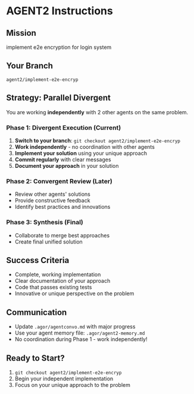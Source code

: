 # AGENT2 Instructions

## Mission

implement e2e encryption for login system

## Your Branch

`agent2/implement-e2e-encryp`

## Strategy: Parallel Divergent

You are working **independently** with 2 other agents on the same problem.

### Phase 1: Divergent Execution (Current)

1. **Switch to your branch**: `git checkout agent2/implement-e2e-encryp`
2. **Work independently** - no coordination with other agents
3. **Implement your solution** using your unique approach
4. **Commit regularly** with clear messages
5. **Document your approach** in your solution

### Phase 2: Convergent Review (Later)

- Review other agents' solutions
- Provide constructive feedback
- Identify best practices and innovations

### Phase 3: Synthesis (Final)

- Collaborate to merge best approaches
- Create final unified solution

## Success Criteria

- Complete, working implementation
- Clear documentation of your approach
- Code that passes existing tests
- Innovative or unique perspective on the problem

## Communication

- Update `.agor/agentconvo.md` with major progress
- Use your agent memory file: `.agor/agent2-memory.md`
- No coordination during Phase 1 - work independently!

## Ready to Start?

1. `git checkout agent2/implement-e2e-encryp`
2. Begin your independent implementation
3. Focus on your unique approach to the problem
